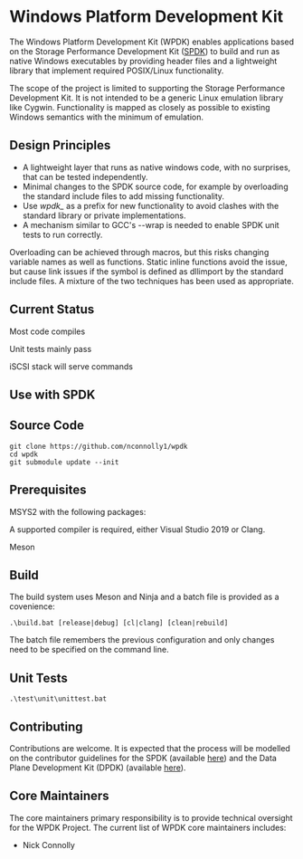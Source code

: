 # Windows Platform Development Kit

The Windows Platform Development Kit (WPDK) enables applications based on the Storage Performance Development Kit ([SPDK](http://www.spdk.io)) to build and run as native Windows executables by providing header files and a lightweight library that implement required POSIX/Linux functionality.

The scope of the project is limited to supporting the Storage Performance Development Kit. It is not intended to be a generic Linux emulation library like Cygwin. Functionality is mapped as closely as possible to existing Windows semantics with the minimum of emulation.

<a id="design"></a>
## Design Principles

* A lightweight layer that runs as native windows code, with no surprises, that can be tested independently.
* Minimal changes to the SPDK source code, for example by overloading the standard include files to add missing functionality.
* Use *wpdk_* as a prefix for new functionality to avoid clashes with the standard library or private implementations.
* A mechanism similar to GCC's --wrap is needed to enable SPDK unit tests to run correctly.

Overloading can be achieved through macros, but this risks changing variable names as well as functions. Static inline functions avoid the issue, but cause link issues if the symbol is defined as dllimport by the standard include files. A mixture of the two techniques has been used as appropriate.

<a id="status"></a>
## Current Status

Most code compiles

Unit tests mainly pass

iSCSI stack will serve commands

<a id="spdk"></a>
## Use with SPDK

<a id="source"></a>
## Source Code

~~~{.sh}
git clone https://github.com/nconnolly1/wpdk
cd wpdk
git submodule update --init
~~~

<a id="prerequisites"></a>
## Prerequisites

MSYS2 with the following packages:

A supported compiler is required, either Visual Studio 2019 or Clang.

Meson

<a id="build"></a>
## Build

The build system uses Meson and Ninja and a batch file is provided as a covenience:

~~~{.sh}
.\build.bat [release|debug] [cl|clang] [clean|rebuild]
~~~

The batch file remembers the previous configuration and only changes need to be specified on the command line.

## Unit Tests

~~~{.sh}
.\test\unit\unittest.bat
~~~

<a id="contrib"></a>
## Contributing

Contributions are welcome. It is expected that the process will be modelled on the contributor guidelines for the SPDK (available [here](https://spdk.io/development/)) and the Data Plane Development Kit (DPDK) (available [here](https://doc.dpdk.org/guides/contributing/index.html)).
<a id="core"></a>

## Core Maintainers

The core maintainers primary responsibility is to provide technical oversight for the WPDK Project. The current list of WPDK core maintainers includes:
* Nick Connolly
